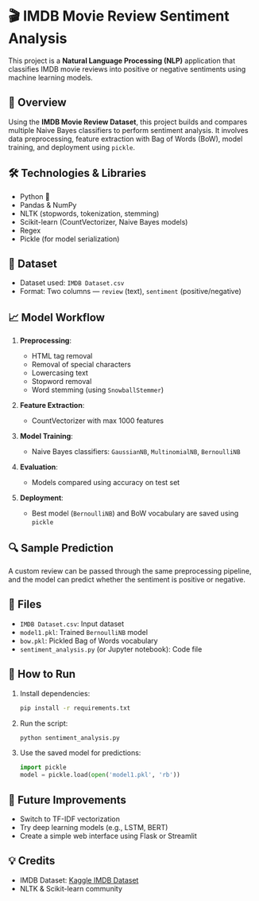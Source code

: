 # 🎬 IMDB Movie Review Sentiment Analysis

This project is a **Natural Language Processing (NLP)** application that classifies IMDB movie reviews into positive or negative sentiments using machine learning models.

## 📌 Overview

Using the **IMDB Movie Review Dataset**, this project builds and compares multiple Naive Bayes classifiers to perform sentiment analysis. It involves data preprocessing, feature extraction with Bag of Words (BoW), model training, and deployment using `pickle`.

## 🛠️ Technologies & Libraries

- Python 🐍
- Pandas & NumPy
- NLTK (stopwords, tokenization, stemming)
- Scikit-learn (CountVectorizer, Naive Bayes models)
- Regex
- Pickle (for model serialization)

## 📂 Dataset

- Dataset used: `IMDB Dataset.csv`
- Format: Two columns — `review` (text), `sentiment` (positive/negative)

## 📈 Model Workflow

1. **Preprocessing**:
    - HTML tag removal
    - Removal of special characters
    - Lowercasing text
    - Stopword removal
    - Word stemming (using `SnowballStemmer`)

2. **Feature Extraction**:
    - CountVectorizer with max 1000 features

3. **Model Training**:
    - Naive Bayes classifiers: `GaussianNB`, `MultinomialNB`, `BernoulliNB`

4. **Evaluation**:
    - Models compared using accuracy on test set

5. **Deployment**:
    - Best model (`BernoulliNB`) and BoW vocabulary are saved using `pickle`

## 🔍 Sample Prediction

A custom review can be passed through the same preprocessing pipeline, and the model can predict whether the sentiment is positive or negative.

## 📁 Files

- `IMDB Dataset.csv`: Input dataset
- `model1.pkl`: Trained `BernoulliNB` model
- `bow.pkl`: Pickled Bag of Words vocabulary
- `sentiment_analysis.py` (or Jupyter notebook): Code file

## 🧠 How to Run

1. Install dependencies:
   ```bash
   pip install -r requirements.txt
   ```

2. Run the script:
   ```bash
   python sentiment_analysis.py
   ```

3. Use the saved model for predictions:
   ```python
   import pickle
   model = pickle.load(open('model1.pkl', 'rb'))
   ```

## 🚀 Future Improvements

- Switch to TF-IDF vectorization
- Try deep learning models (e.g., LSTM, BERT)
- Create a simple web interface using Flask or Streamlit

## 💡 Credits

- IMDB Dataset: [Kaggle IMDB Dataset](https://www.kaggle.com/datasets/lakshmi25npathi/imdb-dataset-of-50k-movie-reviews)
- NLTK & Scikit-learn community
